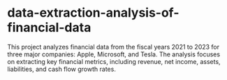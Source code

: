 # data-extraction-analysis-of-financial-data
This project analyzes financial data from the fiscal years 2021 to 2023 for three major companies: Apple, Microsoft, and Tesla. The analysis focuses on extracting key financial metrics, including revenue, net income, assets, liabilities, and cash flow growth rates.
